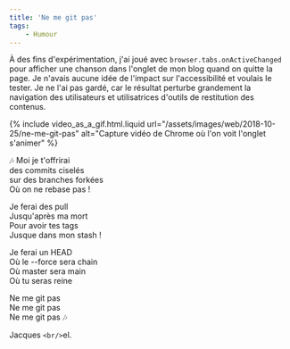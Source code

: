 ```yaml
---
title: 'Ne me git pas'
tags:
    - Humour
---
```


À des fins d'expérimentation, j'ai joué avec `browser.tabs.onActiveChanged` pour afficher une chanson dans l'onglet de mon blog quand on quitte la page. Je n'avais aucune idée de l'impact sur l'accessibilité et voulais le tester. Je ne l'ai pas gardé, car le résultat perturbe grandement la navigation des utilisateurs et utilisatrices d'outils de restitution des contenus.

{% include video_as_a_gif.html.liquid
url="/assets/images/web/2018-10-25/ne-me-git-pas"
alt="Capture vidéo de Chrome où l'on voit l'onglet s'animer"
%}

🎶 Moi je t'offrirai  
des commits ciselés  
sur des branches forkées  
Où on ne rebase pas !  

Je ferai des pull  
Jusqu'après ma mort   
Pour avoir tes tags  
Jusque dans mon stash !  

Je ferai un HEAD  
Où le --force sera chain  
Où master sera main  
Où tu seras reine  

Ne me git pas  
Ne me git pas  
Ne me git pas 🎶

Jacques `<br/>`el.